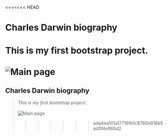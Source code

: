 <<<<<<< HEAD
# Charles Darwin biography

This is my first bootstrap project.<br><br>
![Main page](images/Main_page.jpg)
=======
## Charles Darwin biography

>*This is my first bootstrap project.*<br><br>
![Main page](http://s017.radikal.ru/i417/1603/ff/87b38471e44f.jpg)
>>>>>>> ada4ea101a17716fb1c8760e816b5ad3f4e965d2
